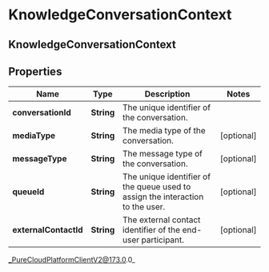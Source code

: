# KnowledgeConversationContext

## KnowledgeConversationContext

## Properties

|Name | Type | Description | Notes|
|------------ | ------------- | ------------- | -------------|
| **conversationId** | **String** | The unique identifier of the conversation. | |
| **mediaType** | **String** | The media type of the conversation. | [optional] |
| **messageType** | **String** | The message type of the conversation. | [optional] |
| **queueId** | **String** | The unique identifier of the queue used to assign the interaction to the user. | [optional] |
| **externalContactId** | **String** | The external contact identifier of the end-user participant. | [optional] |



_PureCloudPlatformClientV2@173.0.0_
